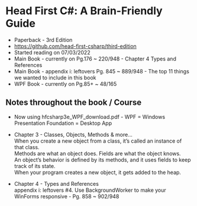 # Head First C#: A Brain-Friendly Guide

- Paperback - 3rd Edition
- https://github.com/head-first-csharp/third-edition
- Started reading on 07/03/2022
- Main Book - currently on Pg.176 ~ 220/948 - Chapter 4 Types and References
- Main Book - appendix i: leftovers Pg. 845 ~ 889/948 - The top 11 things we wanted to include in this book 
- WPF Book  - currently on Pg.85+ ~ 48/165

## Notes throughout the book / Course

 - Now using hfcsharp3e_WPF_download.pdf - WPF = Windows Presentation Foundation = Desktop App

 - Chapter 3 - Classes, Objects, Methods & more...</br>
   When you create a new object from a class, it’s called an instance of that class.</br>
   Methods are what an object does. Fields are what the object knows.</br>
   An object’s behavior is defined by its methods, and it uses fields to keep track of its state.</br>
   When your program creates a new object, it gets added to the heap.

 - Chapter 4 - Types and References</br>
   appendix i: leftovers #4. Use BackgroundWorker to make your WinForms responsive - Pg. 858 ~ 902/948
